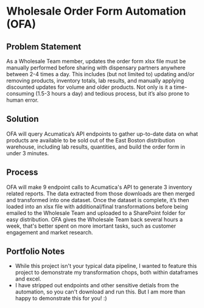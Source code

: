 # Wholesale Order Form Automation (OFA)

## Problem Statement
As a Wholesale Team member, updates the order form xlsx file must be manually performed before sharing with dispensary partners anywhere between 2-4 times a day. This includes (but not limited to) updating and/or removing products, inventory totals, lab results, and manually applying discounted updates for volume and older products. Not only is it a time-consuming (1.5-3 hours a day) and tedious process, but it’s also prone to human error.

## Solution
OFA will query Acumatica’s API endpoints to gather up-to-date data on what products are available to be sold out of the East Boston distribution warehouse, including lab results, quantities, and build the order form in under 3 minutes.

## Process
OFA will make 9 endpoint calls to Acumatica's API to generate 3 inventory related reports. The data extracted from those downloads are then merged and transformed into one dataset. Once the dataset is complete, it’s then loaded into an xlsx file with additional/final transformations before being emailed to the Wholesale Team and uploaded to a SharePoint folder for easy distribution. OFA gives the Wholesale Team back several hours a week, that's better spent on more imortant tasks, such as customer engagement and market research.

## Portfolio Notes
- While this project isn't your typical data pipeline, I wanted to feature this project to demonstrate my transformation chops, both within dataframes and excel. 
- I have stripped out endpoints and other sensitive detials from the automation, so you can't download and run this. But I am more than happy to demonstrate this for you! :) 
